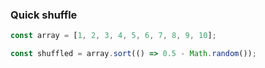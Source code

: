 ### Quick shuffle

```ts
const array = [1, 2, 3, 4, 5, 6, 7, 8, 9, 10];

const shuffled = array.sort(() => 0.5 - Math.random());
```
